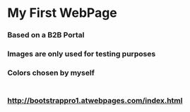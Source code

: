 # My First WebPage <br>
### Based on a B2B Portal <br>
### Images are only used for testing purposes <br>
### Colors chosen by myself <br><br>

### http://bootstrappro1.atwebpages.com/index.html
